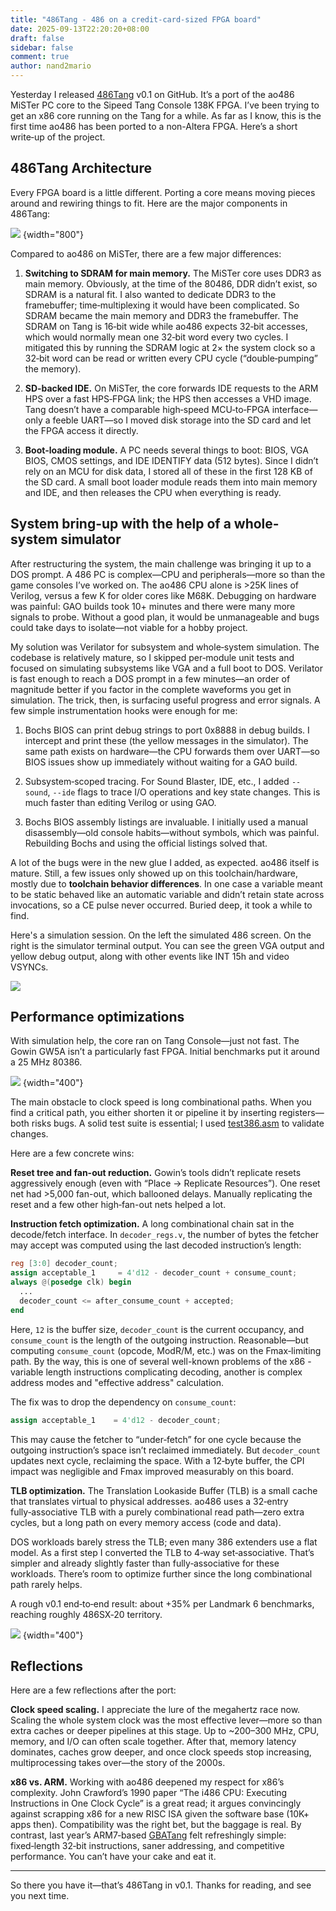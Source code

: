 ```yaml
---
title: "486Tang - 486 on a credit-card-sized FPGA board"
date: 2025-09-13T22:20:20+08:00
draft: false
sidebar: false
comment: true
author: nand2mario
---
```


Yesterday I released [486Tang](https://github.com/nand2mario/486tang) v0.1 on GitHub. It’s a port of the ao486 MiSTer PC core to the Sipeed Tang Console 138K FPGA. I’ve been trying to get an x86 core running on the Tang for a while. As far as I know, this is the first time ao486 has been ported to a non-Altera FPGA. Here’s a short write‑up of the project.

<!--more-->

## 486Tang Architecture

Every FPGA board is a little different. Porting a core means moving pieces around and rewiring things to fit. Here are the major components in 486Tang:

![](486tang.drawio.png)
{width="800"}

Compared to ao486 on MiSTer, there are a few major differences:

1. **Switching to SDRAM for main memory.** The MiSTer core uses DDR3 as main memory. Obviously, at the time of the 80486, DDR didn’t exist, so SDRAM is a natural fit. I also wanted to dedicate DDR3 to the framebuffer; time‑multiplexing it would have been complicated. So SDRAM became the main memory and DDR3 the framebuffer. The SDRAM on Tang is 16‑bit wide while ao486 expects 32‑bit accesses, which would normally mean one 32‑bit word every two cycles. I mitigated this by running the SDRAM logic at 2× the system clock so a 32‑bit word can be read or written every CPU cycle (“double‑pumping” the memory).

2. **SD‑backed IDE.** On MiSTer, the core forwards IDE requests to the ARM HPS over a fast HPS‑FPGA link; the HPS then accesses a VHD image. Tang doesn’t have a comparable high‑speed MCU‑to‑FPGA interface—only a feeble UART—so I moved disk storage into the SD card and let the FPGA access it directly.

3. **Boot‑loading module.** A PC needs several things to boot: BIOS, VGA BIOS, CMOS settings, and IDE IDENTIFY data (512 bytes). Since I didn’t rely on an MCU for disk data, I stored all of these in the first 128 KB of the SD card. A small boot loader module reads them into main memory and IDE, and then releases the CPU when everything is ready.

## System bring-up with the help of a whole-system simulator

After restructuring the system, the main challenge was bringing it up to a DOS prompt. A 486 PC is complex—CPU and peripherals—more so than the game consoles I’ve worked on. The ao486 CPU alone is >25K lines of Verilog, versus a few K for older cores like M68K. Debugging on hardware was painful: GAO builds took 10+ minutes and there were many more signals to probe. Without a good plan, it would be unmanageable and bugs could take days to isolate—not viable for a hobby project.

My solution was Verilator for subsystem and whole‑system simulation. The codebase is relatively mature, so I skipped per‑module unit tests and focused on simulating subsystems like VGA and a full boot to DOS. Verilator is fast enough to reach a DOS prompt in a few minutes—an order of magnitude better if you factor in the complete waveforms you get in simulation. The trick, then, is surfacing useful progress and error signals. A few simple instrumentation hooks were enough for me:

1. Bochs BIOS can print debug strings to port 0x8888 in debug builds. I intercept and print these (the yellow messages in the simulator). The same path exists on hardware—the CPU forwards them over UART—so BIOS issues show up immediately without waiting for a GAO build.

2. Subsystem‑scoped tracing. For Sound Blaster, IDE, etc., I added `--sound`, `--ide` flags to trace I/O operations and key state changes. This is much faster than editing Verilog or using GAO.

3. Bochs BIOS assembly listings are invaluable. I initially used a manual disassembly—old console habits—without symbols, which was painful. Rebuilding Bochs and using the official listings solved that.

A lot of the bugs were in the new glue I added, as expected. ao486 itself is mature. Still, a few issues only showed up on this toolchain/hardware, mostly due to **toolchain behavior differences**. In one case a variable meant to be static behaved like an automatic variable and didn’t retain state across invocations, so a CE pulse never occurred. Buried deep, it took a while to find.

Here's a simulation session. On the left the simulated 486 screen. On the right is the simulator terminal output. You can see the green VGA output and yellow debug output, along with other events like INT 15h and video VSYNCs.

![](boot.png)

## Performance optimizations

With simulation help, the core ran on Tang Console—just not fast. The Gowin GW5A isn’t a particularly fast FPGA. Initial benchmarks put it around a 25 MHz 80386.

![](landmark6a.jpg)
{width="400"}

The main obstacle to clock speed is long combinational paths. When you find a critical path, you either shorten it or pipeline it by inserting registers—both risks bugs. A solid test suite is essential; I used [test386.asm](https://github.com/barotto/test386.asm) to validate changes.

Here are a few concrete wins:

**Reset tree and fan-out reduction.** Gowin’s tools didn’t replicate resets aggressively enough (even with “Place → Replicate Resources”). One reset net had >5,000 fan-out, which ballooned delays. Manually replicating the reset and a few other high‑fan-out nets helped a lot.

**Instruction fetch optimization.** A long combinational chain sat in the decode/fetch interface. In `decoder_regs.v`, the number of bytes the fetcher may accept was computed using the last decoded instruction’s length:

```verilog
reg [3:0] decoder_count;
assign acceptable_1     = 4'd12 - decoder_count + consume_count;
always @(posedge clk) begin
  ...
  decoder_count <= after_consume_count + accepted;
end
```

Here, `12` is the buffer size, `decoder_count` is the current occupancy, and `consume_count` is the length of the outgoing instruction. Reasonable—but computing `consume_count` (opcode, ModR/M, etc.) was on the Fmax‑limiting path. By the way, this is one of several well-known problems of the x86 - variable length instructions complicating decoding, another is complex address modes and "effective address" calculation.

The fix was to drop the dependency on `consume_count`:

```verilog
assign acceptable_1    = 4'd12 - decoder_count;
```

This may cause the fetcher to “under‑fetch” for one cycle because the outgoing instruction’s space isn’t reclaimed immediately. But `decoder_count` updates next cycle, reclaiming the space. With a 12‑byte buffer, the CPI impact was negligible and Fmax improved measurably on this board.

**TLB optimization.** The Translation Lookaside Buffer (TLB) is a small cache that translates virtual to physical addresses. ao486 uses a 32‑entry fully‑associative TLB with a purely combinational read path—zero extra cycles, but a long path on every memory access (code and data).

DOS workloads barely stress the TLB; even many 386 extenders use a flat model. As a first step I converted the TLB to 4‑way set‑associative. That’s simpler and already slightly faster than fully‑associative for these workloads. There’s room to optimize further since the long combinational path rarely helps.

A rough v0.1 end‑to‑end result: about +35% per Landmark 6 benchmarks, reaching roughly 486SX‑20 territory.

![](landmark6b.jpg)
{width="400"}

## Reflections

Here are a few reflections after the port:

**Clock speed scaling.** I appreciate the lure of the megahertz race now. Scaling the whole system clock was the most effective lever—more so than extra caches or deeper pipelines at this stage. Up to ~200–300 MHz, CPU, memory, and I/O can often scale together. After that, memory latency dominates, caches grow deeper, and once clock speeds stop increasing, multiprocessing takes over—the story of the 2000s.

**x86 vs. ARM.** Working with ao486 deepened my respect for x86’s complexity. John Crawford’s 1990 paper “The i486 CPU: Executing Instructions in One Clock Cycle” is a great read; it argues convincingly against scrapping x86 for a new RISC ISA given the software base (10K+ apps then). Compatibility was the right bet, but the baggage is real. By contrast, last year’s ARM7‑based [GBATang](https://github.com/nand2mario/gbatang/) felt refreshingly simple: fixed‑length 32‑bit instructions, saner addressing, and competitive performance. You can’t have your cake and eat it.

* * * * *

So there you have it—that’s 486Tang in v0.1. Thanks for reading, and see you next time.
